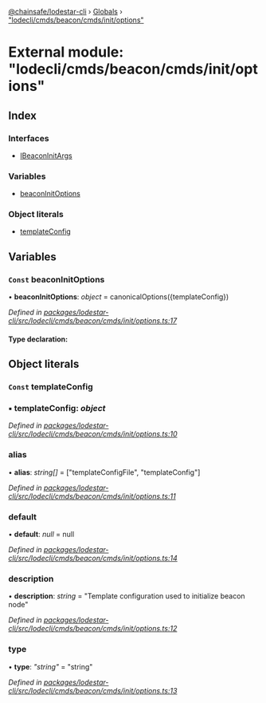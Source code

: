 [@chainsafe/lodestar-cli](../README.md) › [Globals](../globals.md) › ["lodecli/cmds/beacon/cmds/init/options"](_lodecli_cmds_beacon_cmds_init_options_.md)

# External module: "lodecli/cmds/beacon/cmds/init/options"

## Index

### Interfaces

* [IBeaconInitArgs](../interfaces/_lodecli_cmds_beacon_cmds_init_options_.ibeaconinitargs.md)

### Variables

* [beaconInitOptions](_lodecli_cmds_beacon_cmds_init_options_.md#const-beaconinitoptions)

### Object literals

* [templateConfig](_lodecli_cmds_beacon_cmds_init_options_.md#const-templateconfig)

## Variables

### `Const` beaconInitOptions

• **beaconInitOptions**: *object* = canonicalOptions({templateConfig})

*Defined in [packages/lodestar-cli/src/lodecli/cmds/beacon/cmds/init/options.ts:17](https://github.com/ChainSafe/lodestar/blob/176e51ae9/packages/lodestar-cli/src/lodecli/cmds/beacon/cmds/init/options.ts#L17)*

#### Type declaration:

## Object literals

### `Const` templateConfig

### ▪ **templateConfig**: *object*

*Defined in [packages/lodestar-cli/src/lodecli/cmds/beacon/cmds/init/options.ts:10](https://github.com/ChainSafe/lodestar/blob/176e51ae9/packages/lodestar-cli/src/lodecli/cmds/beacon/cmds/init/options.ts#L10)*

###  alias

• **alias**: *string[]* = ["templateConfigFile", "templateConfig"]

*Defined in [packages/lodestar-cli/src/lodecli/cmds/beacon/cmds/init/options.ts:11](https://github.com/ChainSafe/lodestar/blob/176e51ae9/packages/lodestar-cli/src/lodecli/cmds/beacon/cmds/init/options.ts#L11)*

###  default

• **default**: *null* = null

*Defined in [packages/lodestar-cli/src/lodecli/cmds/beacon/cmds/init/options.ts:14](https://github.com/ChainSafe/lodestar/blob/176e51ae9/packages/lodestar-cli/src/lodecli/cmds/beacon/cmds/init/options.ts#L14)*

###  description

• **description**: *string* = "Template configuration used to initialize beacon node"

*Defined in [packages/lodestar-cli/src/lodecli/cmds/beacon/cmds/init/options.ts:12](https://github.com/ChainSafe/lodestar/blob/176e51ae9/packages/lodestar-cli/src/lodecli/cmds/beacon/cmds/init/options.ts#L12)*

###  type

• **type**: *"string"* = "string"

*Defined in [packages/lodestar-cli/src/lodecli/cmds/beacon/cmds/init/options.ts:13](https://github.com/ChainSafe/lodestar/blob/176e51ae9/packages/lodestar-cli/src/lodecli/cmds/beacon/cmds/init/options.ts#L13)*
